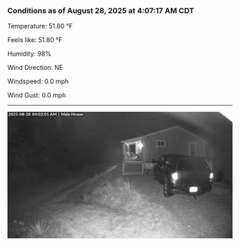 ### Conditions as of August 28, 2025 at 4:07:17 AM CDT 

Temperature: 51.80 &deg;F

Feels like: 51.80 &deg;F

Humidity: 98%

Wind Direction: NE

Windspeed: 0.0 mph

Wind Gust: 0.0 mph

---

<img src="./images/latest.jpeg"/>

